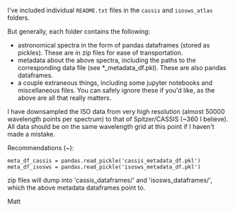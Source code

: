 I've included individual `README.txt` files in the `cassis` and `isosws_atlas` folders.

But generally, each folder contains the following:

- astronomical spectra in the form of pandas dataframes (stored as pickles). These are in zip files for ease of transportation.
- metadata about the above spectra, including the paths to the corresponding data file (see *_metadata_df.pkl). These are also pandas dataframes.
- a couple extraneous things, including some jupyter notebooks and miscellaneous files. You can safely ignore these if you'd like, as the above are all that really matters.

I have downsampled the ISO data from very high resolution (almost 50000 wavelength points per spectrum) to that of Spitzer/CASSIS (~360 I believe). All data should be on the same wavelength grid at this point if I haven't made a mistake.

Recommendations (~):

`meta_df_cassis = pandas.read_pickle('cassis_metadata_df.pkl')`
`meta_df_isosws = pandas.read_pickle('isosws_metadata_df.pkl')`

zip files will dump into 'cassis_dataframes/' and 'isosws_dataframes/', which the above metadata dataframes point to.

Matt
